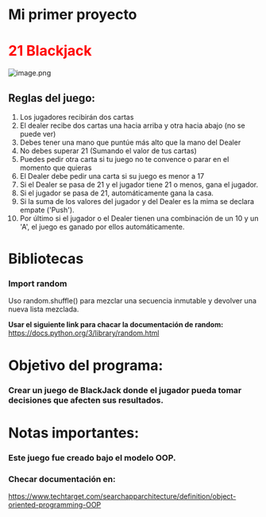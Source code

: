 # Mi primer proyecto 


# <span style="color: red;">21 Blackjack</span>

![image.png](attachment:image.png)


## Reglas del juego:


1. Los jugadores recibirán dos cartas
2. El dealer recibe dos cartas una hacia arriba y otra hacia abajo (no se puede ver)
3. Debes tener una mano que puntúe más alto que la mano del Dealer 
4. No debes superar 21 (Sumando el valor de tus cartas) 
5. Puedes pedir otra carta si tu juego no te convence o parar en el momento que quieras 
6. El Dealer debe pedir una carta si su juego es menor a 17
6. Si el Dealer se pasa de 21 y el jugador tiene 21 o menos, gana el jugador. 
5. Si el  jugador se pasa de 21, automáticamente gana la casa. 
5. Si la suma de los valores del jugador y del Dealer es la mima se declara empate ('Push').
5. Por último si el jugador o el Dealer tienen una combinación de un 10 y un 'A', el juego es ganado por ellos automáticamente. 



# Bibliotecas


### Import random
Uso random.shuffle() para mezclar una secuencia inmutable y devolver una nueva lista mezclada. 

**Usar el siguiente link para chacar la documentación de random:**
https://docs.python.org/3/library/random.html


# Objetivo del programa:
### Crear un juego de BlackJack donde el jugador pueda tomar decisiones que afecten sus resultados. 

 
 
# Notas importantes: 
### Este juego fue creado bajo el modelo OOP. 
### Checar documentación en:
https://www.techtarget.com/searchapparchitecture/definition/object-oriented-programming-OOP
